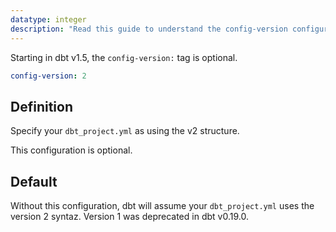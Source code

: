 ```yaml
---
datatype: integer
description: "Read this guide to understand the config-version configuration in dbt."
---
```


<VersionBlock firstVersion="1.5">

Starting in dbt v1.5, the `config-version:` tag is optional.

</VersionBlock>

<File name='dbt_project.yml'>

```yml
config-version: 2
```

</File>

## Definition
Specify your `dbt_project.yml` as using the v2 structure.

<VersionBlock firstVersion="1.5"> This configuration is optional. </VersionBlock>

## Default
Without this configuration, dbt will assume your `dbt_project.yml` uses the version 2 syntaz. Version 1 was deprecated in dbt v0.19.0.

